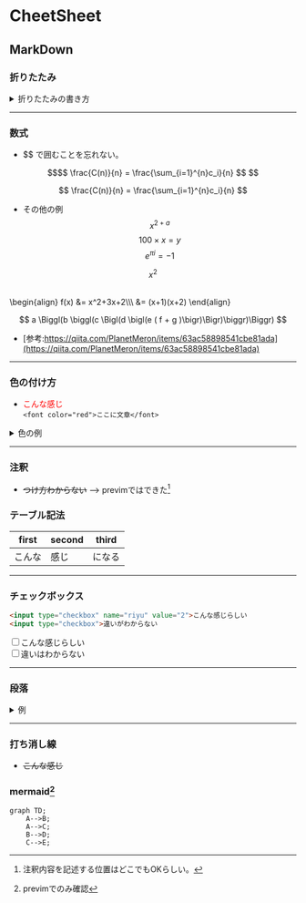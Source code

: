 # CheetSheet
## MarkDown
### 折りたたみ
<details>
<summary>折りたたみの書き方</summary>

```Markdown
<details>  
<summary>折りたたみの書き方</summary>  
こんな感じ  
</details>  
```

</details>

---
### 数式
+ $$ で囲むことを忘れない。
```math
$$ 
\frac{C(n)}{n} = \frac{\sum_{i=1}^{n}c_i}{n}  
$$  
```
$$
\frac{C(n)}{n} = \frac{\sum_{i=1}^{n}c_i}{n}
$$
+ その他の例
$$ x^{2+a} $$
$$ 100 \times x = y $$
$$ e^{\pi i}= -1 $$

$$ x^2 $$

</br>
\begin{align}
f(x) &= x^2+3x+2\\\ 
&= (x+1)(x+2)
\end{align}

$$ a \Biggl(b \biggl(c \Bigl(d \bigl(e ( f + g )\bigr)\Bigr)\biggr)\Biggr) $$

+ [参考:https://qiita.com/PlanetMeron/items/63ac58898541cbe81ada](https://qiita.com/PlanetMeron/items/63ac58898541cbe81ada)

---
### 色の付け方
+ <font color="red">こんな感じ</font>  
`<font color="red">ここに文章</font>`

<details>
<summary>色の例</summary>  

- **ピンク系**
  - <font color="Pink">Pink</font>
   <font color="LightPink">LightPink</font>
   <font color="HotPink">HotPink</font> 
   <font color="DeepPink">DeepPink</font>
   <font color="PaleVioletRed">PaleVioletRed</font>
   <font color="MediumVioletRed">MediumVioletRed</font>
---
- **パープル系**
  - <font color="Lavender">Lavender</font>
   <font color="Thistle">Thistle</font>
   <font color="Plum">Plum</font>
   <font color="Orchid">Orchid</font>
   <font color="Violet">Violet</font>
   <font color="Fuchsia">Fuchsia</font>
   <font color="Magenta">Magenta</font>
   <font color="MediumOrchid">MediumOrchid</font>
   <font color="DarkOrchid">DarkOrchid</font>
   <font color="DarkViolet">DarkViolet</font>
   <font color="BlueViolet">BlueViolet</font>
   <font color="DarkMagenta">DarkMagenta</font>
   <font color="Purple">Purple</font>
   <font color="MediumPurple">MediumPurple</font>
   <font color="MediumSlateBlue">MediumSlateBlue</font>
   <font color="SlateBlue">SlateBlue</font>
   <font color="DarkSlateBlue">DarkSlateBlue</font>
   <font color="RebeccaPurple">RebeccaPurple</font>
   <font color="Indigo">Indigo</font>

---
- **赤系**
  - <font color="LightSalmon">LightSalmon</font>
   <font color="Salmon">Salmon</font>
   <font color="DarkSalmon">DarkSalmon</font>
   <font color="LightCoral">LightCoral</font>
   <font color="IndianRed">IndianRed</font>
   <font color="Crimson">Crimson</font>
   <font color="Red">Red</font>
   <font color="FireBrick">FireBrick</font>
   <font color="DarkRed">DarkRed</font>

---
- **オレンジ系**
  - <font color="Orange">Orange</font>
   <font color="DarkOrange">DarkOrange</font>
   <font color="Coral">Coral</font>
   <font color="Tomato">Tomato</font>
   <font color="OrangeRed">OrangeRed</font>

---
- **黄色系**
  - <font color="Gold">Gold</font>
   <font color="Yellow">Yellow</font>
   <font color="LightYellow">LightYellow</font>
   <font color="LemonChiffon">LemonChiffon</font>
   <font color="LightGoldenRodYellow">LightGoldenRodYellow</font>
   <font color="PapayaWhip">PapayaWhip</font>
   <font color="Moccasin">Moccasin</font>
   <font color="PeachPuff">PeachPuff</font>
   <font color="PaleGoldenRod">PaleGoldenRod</font>
   <font color="Khaki">Khaki</font>
   <font color="DarkKhaki">DarkKhaki</font>

---
- **緑系**
  - <font color="GreenYellow">GreenYellow</font>
   <font color="Chartreuse">Chartreuse</font>
   <font color="LawnGreen">LawnGreen</font>
   <font color="Lime">Lime</font>
   <font color="LimeGreen">LimeGreen</font>
   <font color="PaleGreen">PaleGreen</font>
   <font color="LightGreen">LightGreen</font>
   <font color="MediumSpringGreen">MediumSpringGreen</font>
   <font color="SpringGreen">SpringGreen</font> 
   <font color="MediumSeaGreen">MediumSeaGreen</font>
   <font color="SeaGreen">SeaGreen</font>
   <font color="ForestGreen">ForestGreen</font>
   <font color="Green">Green</font>
   <font color="DarkGreen">DarkGreen</font>
   <font color="YellowGreen">YellowGreen</font>
   <font color="OliveDrab">OliveDrab</font>
   <font color="DarkOliveGreen">DarkOliveGreen</font>
   <font color="MediumAquaMarine">MediumAquaMarine</font>
   <font color="DarkSeaGreen">DarkSeaGreen</font>
   <font color="LightSeaGreen">LightSeaGreen</font>
   <font color="DarkCyan">DarkCyan</font> 
   <font color="Teal">Teal</font>

---
- **シアン系**
  - <font color="Aqua">Aqua</font>
   <font color="Cyan">Cyan</font>
   <font color="LightCyan">LightCyan</font>
   <font color="PaleTurquoise">PaleTurquoise</font>
   <font color="Aquamarine">Aquamarine</font>
   <font color="Turquoise">Turquoise</font>
   <font color="MediumTurquoise">MediumTurquoise</font>
   <font color="DarkTurquoise">DarkTurquoise</font>

---
-  **青系**
  - <font color="CadetBlue">CadetBlue</font>
   <font color="MidnightBlue">MidnightBlue</font>

---
-  **ブラウン系**
  - <font color="Cornsilk">Cornsilk</font>
   <font color="BlanchedAlmond">BlanchedAlmond</font>
   <font color="Bisque">Bisque</font>
   <font color="NavajoWhite">NavajoWhite</font>
   <font color="Wheat">Wheat</font>
   <font color="BurlyWood">BurlyWood</font>
   <font color="Tan">Tan</font>
   <font color="RosyBrown">RosyBrown</font>
   <font color="SandyBrown">SandyBrown</font>
   <font color="GoldenRod">GoldenRod</font>
   <font color="DarkGoldenRod">DarkGoldenRod</font>
   <font color="Peru">Peru</font>
   <font color="Chocolate">Chocolate</font>
   <font color="Olive">Olive</font>
   <font color="SaddleBrown">SaddleBrown</font>
   <font color="Sienna">Sienna</font>
   <font color="Brown">Brown</font>
   <font color="Maroon">Maroon</font>

---
-  **白系**
  - <font color="White">White</font>
   <font color="Snow">Snow</font>
   <font color="HoneyDew">HoneyDew</font>
   <font color="MintCream">MintCream</font>
   <font color="Azure">Azure</font>
   <font color="AliceBlue">AliceBlue</font>
   <font color="GhostWhite">GhostWhite</font>
   <font color="WhiteSmoke">WhiteSmoke</font>
   <font color="SeaShell">SeaShell</font>
   <font color="Beige">Beige</font>
   <font color="OldLace">OldLace</font>
   <font color="FloralWhite">FloralWhite</font>
   <font color="Ivory">Ivory</font>
   <font color="AntiqueWhite">AntiqueWhite</font>
   <font color="Linen">Linen</font>
   <font color="LavenderBlush">LavenderBlush</font>
   <font color="MistyRose">MistyRose</font>

---
-  **灰色系**
  - <font color="Gainsboro">Gainsboro</font>
   <font color="LightGray">LightGray</font>
   <font color="Silver">Silver</font>
   <font color="DarkGray">DarkGray</font>
   <font color="DimGray">DimGray</font>
   <font color="Gray">Gray</font>
   <font color="LightSlateGray">LightSlateGray</font> 
   <font color="SlateGray">SlateGray</font>
   <font color="DarkSlateGray">DarkSlateGray</font>
   <font color="Black">Black</font>
</details>

---
### 注釈

+ ~~つけ方わからない~~
    --> previmではできた[^1]


[^1]: 注釈内容を記述する位置はどこでもOKらしい。

### テーブル記法

| first  | second | third  |
|--------|--------|--------|
| こんな | 感じ   | になる |

---
### チェックボックス

```Markdown
<input type="checkbox" name="riyu" value="2">こんな感じらしい  
<input type="checkbox">違いがわからない  
```

<input type="checkbox" name="riyu" value="2">こんな感じらしい  
<input type="checkbox">違いはわからない


---
### 段落
<details> 
<summary>例</summary> 

+ こんな
    + 感じ

1. 数字でも
    1. できる
2. こんな感じ
</details>

---
### 打ち消し線
+ ~~こんな感じ~~

### mermaid[^2]  
```mermaid
graph TD;
    A-->B;
    A-->C;
    B-->D;
    C-->E;
```
[^2]: previmでのみ確認 

